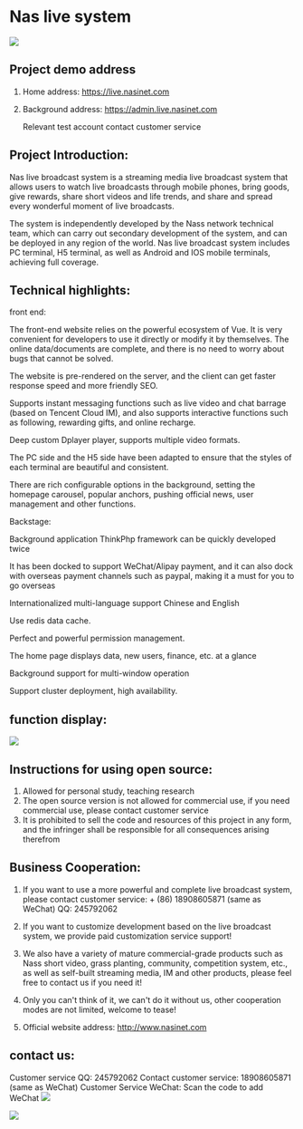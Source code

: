 #                                Nas live system

![](https://naisnet-1303209584.cos.ap-hongkong.myqcloud.com/1.png)

## Project demo address

1. Home address: https://live.nasinet.com

2. Background address: https://admin.live.nasinet.com

   Relevant test account contact customer service

## Project Introduction:

   Nas live broadcast system is a streaming media live broadcast system that allows users to watch live broadcasts through mobile phones, bring goods, give rewards, share short videos and life trends, and share and spread every wonderful moment of live broadcasts.

 The system is independently developed by the Nass network technical team, which can carry out secondary development of the system, and can be deployed in any region of the world. Nas live broadcast system includes PC terminal, H5 terminal, as well as Android and IOS mobile terminals, achieving full coverage.

 

## Technical highlights:

front end:

The front-end website relies on the powerful ecosystem of Vue. It is very convenient for developers to use it directly or modify it by themselves. The online data/documents are complete, and there is no need to worry about bugs that cannot be solved.

The website is pre-rendered on the server, and the client can get faster response speed and more friendly SEO.

Supports instant messaging functions such as live video and chat barrage (based on Tencent Cloud IM), and also supports interactive functions such as following, rewarding gifts, and online recharge.

Deep custom Dplayer player, supports multiple video formats.

The PC side and the H5 side have been adapted to ensure that the styles of each terminal are beautiful and consistent.

There are rich configurable options in the background, setting the homepage carousel, popular anchors, pushing official news, user management and other functions.

Backstage:

Background application ThinkPhp framework can be quickly developed twice

It has been docked to support WeChat/Alipay payment, and it can also dock with overseas payment channels such as paypal, making it a must for you to go overseas

Internationalized multi-language support Chinese and English

Use redis data cache.

Perfect and powerful permission management.

The home page displays data, new users, finance, etc. at a glance

Background support for multi-window operation

Support cluster deployment, high availability.

## function display:

![](https://naisnet-1303209584.cos.ap-hongkong.myqcloud.com/2.png)

## Instructions for using open source:

1. Allowed for personal study, teaching research
2. The open source version is not allowed for commercial use, if you need commercial use, please contact customer service
3. It is prohibited to sell the code and resources of this project in any form, and the infringer shall be responsible for all consequences arising therefrom



## Business Cooperation:

1. If you want to use a more powerful and complete live broadcast system, please contact customer service: + (86) 18908605871 (same as WeChat) QQ: 245792062

2. If you want to customize development based on the live broadcast system, we provide paid customization service support!

3. We also have a variety of mature commercial-grade products such as Nass short video, grass planting, community, competition system, etc., as well as self-built streaming media, IM and other products, please feel free to contact us if you need it!

4. Only you can't think of it, we can't do it without us, other cooperation modes are not limited, welcome to tease!

5. Official website address: http://www.nasinet.com

   

## contact us:

Customer service QQ: 245792062
Contact customer service: 18908605871 (same as WeChat)
Customer Service WeChat: Scan the code to add WeChat ![](https://naisnet-1303209584.cos.ap-hongkong.myqcloud.com/qrcode.jpg)

![](https://naisnet-1303209584.cos.ap-hongkong.myqcloud.com/3.jpg)



